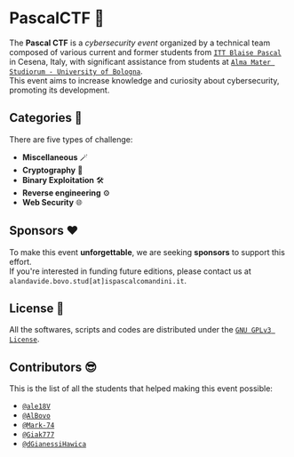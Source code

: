 # PascalCTF 🚩
The **Pascal CTF** is a *cybersecurity event* organized by a technical team composed of various current and former students from [`ITT Blaise Pascal`](https://ispascalcomandini.it/) in Cesena, Italy, with significant assistance from students at [`Alma Mater Studiorum - University of Bologna`](https://www.unibo.it/).<br>
This event aims to increase knowledge and curiosity about cybersecurity, promoting its development.

## Categories 🔎
There are five types of challenge:
* **Miscellaneous** 🪄
* **Cryptography** 🔑
* **Binary Exploitation** 🛠️
* **Reverse engineering** ⚙️
* **Web Security** 🌐

## Sponsors ❤️
To make this event **unforgettable**, we are seeking **sponsors** to support this effort. <br> If you're interested in funding future editions, please contact us at `alandavide.bovo.stud[at]ispascalcomandini.it`.

## License 📖
All the softwares, scripts and codes are distributed under the [`GNU GPLv3 License`](https://choosealicense.com/licenses/gpl-3.0/).

## Contributors 😎
This is the list of all the students that helped making this event possible:
* [`@ale18V`](https://github.com/ale18V)
* [`@AlBovo`](https://github.com/AlBovo)
* [`@Mark-74`](https://github.com/Mark-74)
* [`@Giak777`](https://github.com/Giak777)
* [`@dGianessiHawica`](https://github.com/dGianessiHawica)
